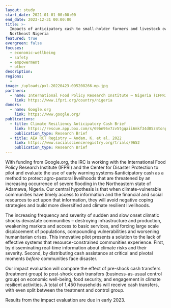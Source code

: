 ```yaml
---
layout: study
start_date: 2021-01-01 00:00:00
end_date: 2023-12-31 00:00:00
title: >-
  Impacts of anticipatory cash to small-holder farmers and livestock owners in
  Northeast Nigeria
featured: true
evergreen: false
focuses:
  - economic-wellbeing
  - safety
  - empowerment
  - other
description:
regions:
  -
image: /uploads/pxl-20220423-095208266-mp.jpg
partners:
  - name: International Food Policy Research Institute – Nigeria (IFPRI)
    link: https://www.ifpri.org/country/nigeria
donors:
  - name: Google.org
    link: https://www.google.org/
publications:
  - title: Climate Resiliency Anticipatory Cash Brief
    link: https://rescue.app.box.com/s/69bn96v7zv5tgqaii6mkf34d05z4tonp
    publication_type: Research Brief
  - title: AEA RCT Registry – Andam, K. et al. 2022
    link: https://www.socialscienceregistry.org/trials/9652
    publication_type: Research Brief
---
```

With funding from Google.org, the IRC is working with the International Food Policy Research Institute (IFPRI) and the Center for Disaster Protection to pilot and evaluate the use of early warning systems &anticipatory cash as a method to protect agro-pastoral livelihoods that are threatened by an increasing occurrence of severe flooding in the Northeastern state of Adamawa, Nigeria. Our central hypothesis is that when climate-vulnerable communities have timely access to information and the financial and social resources to act upon that information, they will avoid negative coping strategies and build more diversified and climate resilient livelihoods.

The increasing frequency and severity of sudden and slow onset climatic shocks devastate communities – destroying infrastructure and production, weakening markets and access to basic services, and forcing large scale displacement of populations, compounding vulnerabilities and worsening humanitarian crises. This innovative pilot presents a solution to the lack of effective systems that resource-constrained communities experience. First, by disseminating real-time information about climate risks and their severity. Second, by distributing cash assistance at critical and pivotal moments *before* communities face disaster.

Our impact evaluation will compare the effect of pre-shock cash transfers (treatment group) to post-shock cash transfers (business-as-usual control group) on economic well-being, food security, and engagement in climate resilient activities. A total of 1,450 households will receive cash transfers, with even split between the treatment and control group.

Results from the impact evaluation are due in early 2023.